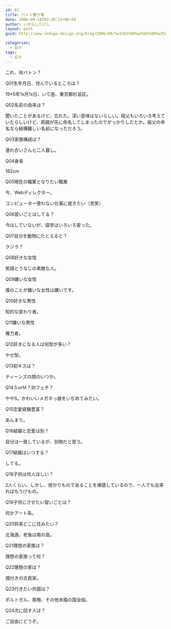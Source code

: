 ```yaml
---
id: 61
title: バトン置き場
date: 2006-09-18T03:20:22+00:00
author: いがらしたけし
layout: post
guid: http://www.indigo-design.org/blog/2006/09/%e3%83%90%e3%83%88%e3%83%b3%e7%bd%ae%e3%81%8d%e5%a0%b4/

categories:
  - 日々
tags:
  - 日々
---
```

これ、何バトン？

<!--more-->


  
Q01生年月日、住んでいるところは？
  
19&#215;5年1x月1x日、いて座、東京都杉並区。
  
Q02名前の由来は？
  
聞いたことがあるけど、忘れた。深い意味はないらしい。祖父もいろいろ考えていたらしいけど、両親が先に命名してしまったのでがっかりしたとか。祖父の命名なら結構難しい名前になっただろう。
  
Q03家族構成は？
  
連れ合いさんと二人暮し。
  
Q04身長
  
182cm
  
Q05現在の職業となりたい職業
  
今、Webディレクター。
  
コンピューター使わない仕事に就きたい（苦笑）
  
Q06習いごとはしてる？
  
今はしていないが、語学はいろいろ習った。
  
Q07自分を動物にたとえると？
  
クジラ？
  
Q08好きな女性
  
笑顔とうなじの素敵な人。
  
Q09嫌いな女性
  
僕のことが嫌いな女性は嫌いです。
  
Q10好きな男性
  
知的な変わり者。
  
Q11嫌いな男性
  
権力者。
  
Q12好きになる人は何型が多い？
  
やせ型。
  
Q13初キスは？
  
ティーンズの間のいつか。
  
Q14ＳorＭ？何フェチ？
  
ややS。かわいいメガネっ娘をいぢめてみたい。
  
Q15恋愛経験豊富？
  
あんまり。
  
Q16結婚と恋愛は別？
  
自分は一致しているが、別物だと思う。
  
Q17結婚はいつする？
  
してる。
  
Q18子供は何人ほしい？
  
2人くらい。しかし、授かりものであることを痛感しているので、一人でも出来ればもうけもの。
  
Q19子供にさせたい習いごとは？
  
何かアート系。
  
Q20将来どこに住みたい？
  
北海道。老後は南の島。
  
Q21理想の家族は？
  
理想の家族って何？
  
Q22理想の家は？
  
畑付きの古民家。
  
Q23行きたい外国は？
  
ポルトガル、南極、その他未踏の国全般。
  
Q24次に回す人は？
  
ご自由にどうぞ。
